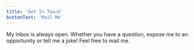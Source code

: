 ```yaml
---
title: 'Get In Touch'
buttonText: 'Mail Me'
---
```


My inbox is always open. Whether you have a question, expose me to an opportunity or tell me a joke! Feel free to mail me.
